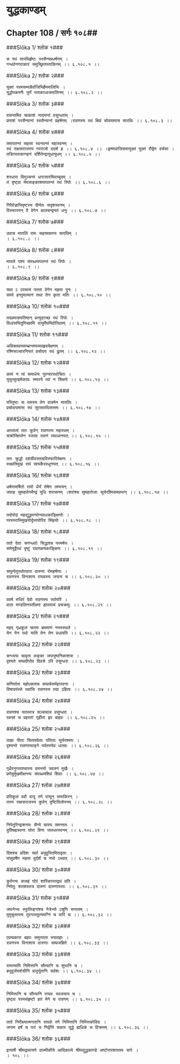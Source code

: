 युद्धकाण्डम्
===============================


## Chapter 108  / सर्गः १०८##


###Slōka 1/ श्लोक १###


    स रथं सारथिर्हृष्टः परसैन्यप्रधर्षणम् ।
    गन्धर्वनगराकारं समुच्छ्रितपताकिनम् ।। ६.१०८.१ ।।


###Slōka 2/ श्लोक २###


    युक्तं परमसम्पन्नैर्वाजिभिर्हेममालिभिः ।
    युद्धोपकरणैः पूर्णं पताकाध्वजमालिनम् ।। ६.१०८.२ ।।


###Slōka 3/ श्लोक ३###


    ग्रसन्तमिव चाकाशं नादयन्तं वसुन्धराम् ।
    प्रणाशं परसैन्यानां स्वसैन्यानां प्रहर्षणम् ।रावणस्य रथं क्षिप्रं चोदयामास सारथिः ।। ६.१०८.३ ।।


###Slōka 4/ श्लोक ४###


    तमापतन्तं सहसा स्वनवन्तं महास्वनम् ।
    रथं राक्षसराजस्य नरराजो ददर्श ह ।। ६.१०८.४ ।। ।कृष्णवाजिसमायुक्तं युक्तं रौद्रेण वर्चसा ।तडित्पताकागहनं दर्शितेन्द्रायुधायुधम् ।। ६.१०८.५ ।।


###Slōka 5/ श्लोक ५###


    शरधारा विमुञ्चन्तं धारासारमिवाम्बुदम् ।
    तं दृष्ट्वा मेघसङ्काशमापतन्तं रथं रिपोः ।। ६.१०८.६ ।।


###Slōka 6/ श्लोक ६###


    गिरैर्वज्राभिमृष्टस्य दीर्यतः सदृशस्वनम् ।
    विस्फारयन् वै वेगेन बालचन्द्रनतं धनुः ।। ६.१०८.७ ।।


###Slōka 7/ श्लोक ७###


    उवाच मातलिं रामः सहस्राक्षस्य सारथिम् ।
    । ६.१०८.८ ।।


###Slōka 8/ श्लोक ८###


    मातले पश्य संरब्धमापतन्तं रथं रिपोः ।
    । ६.१०८.९ ।।


###Slōka 9/ श्लोक ९###


    यथा ऽ ऽपसव्यं पतता वेगेन महता पुनः ।
    समरे हन्तुमात्मानं तथा तेन कृता मतिः ।। ६.१०८.१० ।।


###Slōka 10/ श्लोक १०###


    तदप्रमादमातिष्ठन् प्रत्युद्गच्छ रथं रिपोः ।
    विध्वंसयितुमिच्छामि वायुर्मेघमिवोत्थितम् ।। ६.१०८.११ ।।


###Slōka 11/ श्लोक ११###


    अविक्लवमसम्भ्रान्तमव्यग्रहृदयेक्षणम् ।
    रश्मिसञ्चारनियतं प्रचोदय रथं द्रुतम् ।। ६.१०८.१२ ।।


###Slōka 12/ श्लोक १२###


    कामं न त्वं समाधेयः पुरन्दररथोचितः ।
    युयुत्सुरहमेकाग्रः स्मारये त्वां न शिक्षये ।। ६.१०८.१३ ।।


###Slōka 13/ श्लोक १३###


    परितुष्टः स रामस्य तेन वाक्येन मातलिः ।
    प्रचोदयामास रथं सुरसारथिसत्तमः ।। ६.१०८.१४ ।।


###Slōka 14/ श्लोक १४###


    अपसव्यं ततः कुर्वन् रावणस्य महारथम् ।
    चक्रोत्क्षिप्तेन रजसा रावणं व्यवधानयत् ।। ६.१०८.१५ ।।


###Slōka 15/ श्लोक १५###


    ततः क्रुद्धो दशग्रीवस्ताम्रविस्फारितेक्षणः ।
    रथप्रतिमुखं रामं सायकैरवधूनयत् ।। ६.१०८.१६ ।।


###Slōka 16/ श्लोक १६###


    धर्षणामर्षितो रामो धैर्यं रोषेण लम्भयन् ।
    जग्राह सुमहावेगमैन्द्रं युधि शरासनम् ।शरांश्च सुमहातेजाः सूर्यरश्मिसमप्रभान् ।। ६.१०८.१७ ।।


###Slōka 17/ श्लोक १७###


    तदोपोढं महद्युद्धमन्योन्यवधकाङ्क्षिणोः ।
    परस्पराभिमुखयोर्दृप्तयोरिव सिंहयोः ।। ६.१०८.१८ ।।


###Slōka 18/ श्लोक १८###


    ततो देवाः सगन्धर्वाः सिद्धाश्च परमर्षयः ।
    समेयुर्द्वैरथं दृष्टुं रावणक्षयकाङ्क्षिणः ।। ६.१०८.१९ ।।


###Slōka 19/ श्लोक १९###


    समुत्पेतुरथोत्पाता दारुणा रोमहर्षणाः ।
    रावणस्य विनाशाय राघवस्य जयाय च ।। ६.१०८.२० ।।


###Slōka 20/ श्लोक २०###


    ववर्ष रुधिरं देवो रावणस्य रथोपरि ।
    वाता मण्डलिनस्तीक्ष्णा ह्यपसव्यं प्रचक्रमुः ।। ६.१०८.२१ ।।


###Slōka 21/ श्लोक २१###


    महद् गृध्रकुलं चास्य भ्रममाणं नभस्स्थले ।
    येन येन रथो याति तेन तेन प्रधावति ।। ६.१०८.२२ ।।


###Slōka 22/ श्लोक २२###


    सन्ध्यया चावृता लङ्का जपापुष्पनिकाशया ।
    दृश्यते सम्प्रदीप्तेव दिवसे ऽपि वसुन्धरा ।। ६.१०८.२३ ।।


###Slōka 23/ श्लोक २३###


    सनिर्घाता महोल्काश्च सम्प्रचेरुर्महास्वनाः ।
    विषादयंस्ते रक्षांसि रावणस्य तदा ऽहिताः ।। ६.१०८.२४ ।।


###Slōka 24/ श्लोक २४###


    रावणश्च यतस्तत्र सञ्चचाल वसुन्धरा ।
    रक्षसां च प्रहरतां गृहीता इव बाहवः ।। ६.१०८.२५ ।।


###Slōka 25/ श्लोक २५###


    ताम्राः पीताः सिताश्वेताः पतिताः सूर्यरश्मयः ।
    दृश्यन्ते रावणस्याङ्गे पर्वतस्येव धातवः ।। ६.१०८.२६ ।।


###Slōka 26/ श्लोक २६###


    गृध्रैरनुगताश्चास्य वमन्त्यो ज्वलनं मुखैः ।
    प्रणेदुर्मुखमीक्षन्त्यः संरब्धमशिवं शिवाः ।। ६.१०८.२७ ।।


###Slōka 27/ श्लोक २७###


    प्रतिकूलं ववौ वायू रणे पांसून् समाकिरन् ।
    तस्य राक्षसराजस्य कुर्वन् दृष्टिविलोपनम् ।। ६.१०८.२८ ।।


###Slōka 28/ श्लोक २८###


    निपेतुरिन्द्राशनयः सैन्ये चास्य समन्ततः ।
    दुर्विषह्यस्वना घोरा विना जलधरस्वनम् ।। ६.१०८.२९ ।।


###Slōka 29/ श्लोक २९###


    दिशश्च प्रदिशः सर्वा बभूवुस्तिमिरावृताः ।
    पांसुवर्षेण महता दुर्दर्शं च नभो ऽभवत् ।। ६.१०८.३० ।।


###Slōka 30/ श्लोक ३०###


    कुर्वन्त्यः कलहं घोरं शारिकास्तद्रथं प्रति ।
    निपेतुः शतशस्तत्र दारुणं दारुणारुताः ।। ६.१०८.३१ ।।


###Slōka 31/ श्लोक ३१###


    जघनेभ्यः स्फुलिङ्गांश्च नेत्रेभ्यो ऽश्रूणि सन्ततम् ।
    मुमुचुस्तस्य तुरगास्तुल्यमग्निं च वारि च ।। ६.१०८.३२ ।।


###Slōka 32/ श्लोक ३२###


    एवम्प्रकारा बहवः समुत्पाता भयावहाः ।
    रावणस्य विनाशाय दारुणाः सम्प्रजज्ञिरे ।। ६.१०८.३३ ।।


###Slōka 33/ श्लोक ३३###


    रामस्यापि निमित्तानि सौम्यानि च शुभानि च ।
    बभूवुर्जयशंसीनि प्रादुर्भूतानि सर्वशः ।। ६.१०८.३४ ।।


###Slōka 34/ श्लोक ३४###


    निमित्तानि च सौम्यानि राघवः स्वजयाय च ।
    दृष्ट्वा परमसंहृष्टो हतं मेने च रावणम् ।। ६.१०८.३५ ।।


###Slōka 35/ श्लोक ३५###


    ततो निरीक्ष्यात्मगतानि राघवो रणे निमित्तानि निमित्तकोविदः ।
    जगाम हर्षं च परां च निर्वृत्तिं चकार युद्धे ह्यधिकं च विक्रमम् ।। ६.१०८.३६ ।।


###Slōka 36/ श्लोक ३६###


    इत्यार्षे श्रीमद्रामायणे वाल्मीकीये आदिकाव्ये श्रीमद्युद्धकाण्डे अष्टोत्तरशततमः सर्गः ।
    । १०८ ।।



